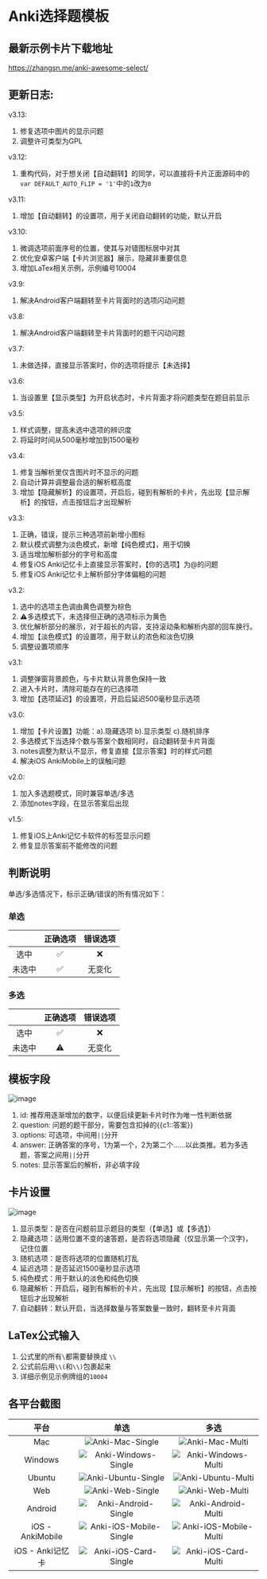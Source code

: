 # Anki选择题模板

## 最新示例卡片下载地址
https://zhangsn.me/anki-awesome-select/

## 更新日志:
v3.13:
1. 修复选项中图片的显示问题
2. 调整许可类型为GPL

v3.12:
1. 重构代码，对于想关闭【自动翻转】的同学，可以直接将卡片正面源码中的`var DEFAULT_AUTO_FLIP = '1'`中的`1`改为`0`

v3.11:
1. 增加【自动翻转】的设置项，用于关闭自动翻转的功能，默认开启

v3.10:
1. 微调选项前面序号的位置，使其与对错图标居中对其
2. 优化安卓客户端【卡片浏览器】展示，隐藏非重要信息
3. 增加LaTex相关示例，示例编号10004

v3.9:
1. 解决Android客户端翻转至卡片背面时的选项闪动问题

v3.8:
1. 解决Android客户端翻转至卡片背面时的题干闪动问题

v3.7:
1. 未做选择，直接显示答案时，你的选项将提示【未选择】

v3.6:
1. 当设置里【显示类型】为开启状态时，卡片背面才将问题类型在题目前显示

v3.5:
1. 样式调整，提高未选中选项的辨识度
2. 将延时时间从500毫秒增加到1500毫秒

v3.4:
1. 修复当解析里仅含图片时不显示的问题
2. 自动计算并调整最合适的解析框高度
3. 增加【隐藏解析】的设置项，开启后，碰到有解析的卡片，先出现【显示解析】的按钮，点击按钮后才出现解析 

v3.3:
1. 正确，错误，提示三种选项前新增小图标
2. 默认模式调整为淡色模式，新增【纯色模式】，用于切换
3. 适当增加解析部分的字号和高度
4. 修复iOS Anki记忆卡上直接显示答案时，【你的选项】为@的问题
5. 修复iOS Anki记忆卡上解析部分字体偏粗的问题

v3.2:
1. 选中的选项主色调由黄色调整为棕色
2. ⚠️多选模式下，未选择但正确的选项标示为黄色
3. 优化解析部分的展示，对于超长的内容，支持滚动条和解析内部的回车换行。
4. 增加【淡色模式】的设置项，用于默认的浓色和淡色切换
5. 调整设置项顺序

v3.1:
1. 调整弹窗背景颜色，与卡片默认背景色保持一致
2. 进入卡片时，清除可能存在的已选择项
3. 增加【选项延迟】的设置项，开启后延迟500毫秒显示选项

v3.0:
1. 增加【卡片设置】功能：a).隐藏选项 b).显示类型 c).随机排序
2. 多选模式下当选择个数与答案个数相同时，自动翻转至卡片背面
3. notes调整为默认不显示，修复直接【显示答案】时的样式问题
4. 解决iOS AnkiMobile上的误触问题

v2.0:
1. 加入多选题模式，同时兼容单选/多选
2. 添加notes字段，在显示答案后出现

v1.5: 
1. 修复iOS上Anki记忆卡软件的标签显示问题
2. 修复显示答案前不能修改的问题

## 判断说明
单选/多选情况下，标示正确/错误的所有情况如下：
### 单选
|       | 正确选项 | 错误选项 |
| :---: | :----: | :----: |
| 选中   |   ✅   |  ❌    |
| 未选中 |    ✅   | 无变化  |

### 多选
|       | 正确选项 | 错误选项 |
| :---: | :----: | :----: |
| 选中   |   ✅   |  ❌    |
| 未选中 |    ⚠️   | 无变化  |

## 模板字段
![image](screens/fields.png)
1. id: 推荐用逐渐增加的数字，以便后续更新卡片时作为唯一性判断依据
2. question: 问题的题干部分，需要包含扣掉的{{c1::答案}}
3. options: 可选项，中间用`||`分开
4. answer: 正确答案的序号，1为第一个，2为第二个……以此类推。若为多选题，答案之间用`||`分开
5. notes: 显示答案后的解析，非必填字段

## 卡片设置
![image](screens/settings.png)
1. 显示类型：是否在问题前显示题目的类型（【单选】或【多选】）
2. 隐藏选项：适用位置不变的速答题，是否将选项隐藏（仅显示第一个汉字)，记住位置
3. 随机选项：是否将选项的位置随机打乱
4. 延迟选项：是否延迟1500毫秒显示选项
5. 纯色模式：用于默认的淡色和纯色切换
6. 隐藏解析：开启后，碰到有解析的卡片，先出现【显示解析】的按钮，点击按钮后才出现解析
7. 自动翻转：默认开启，当选择数量与答案数量一致时，翻转至卡片背面

## LaTex公式输入
1. 公式里的所有` \ `都需要替换成 `\\`
2. 公式前后用`\\(`和`\\)`包裹起来
3. 详细示例见示例牌组的`10004`

## 各平台截图
|平台             | 单选 | 多选 |
|:--------------:|:----:|:----:|
|Mac             | ![Anki-Mac-Single](screens/1-mac-single.png) | ![Anki-Mac-Multi](screens/1-mac-multi.png) |
|Windows         | ![Anki-Windows-Single](screens/2-windows-single.png) | ![Anki-Windows-Multi](screens/2-windows-multi.png) |
|Ubuntu          | ![Anki-Ubuntu-Single](screens/3-ubuntu-single.png) | ![Anki-Ubuntu-Multi](screens/3-ubuntu-multi.png) |
|Web             | ![Anki-Web-Single](screens/4-web-single.png) | ![Anki-Web-Multi](screens/4-web-multi.png) |
|Android         | ![Anki-Android-Single](screens/5-android-single.jpg) | ![Anki-Android-Multi](screens/5-android-multi.jpg) |
|iOS - AnkiMobile| ![Anki-iOS-Mobile-Single](screens/6-ios-mobile-single.png) | ![Anki-iOS-Mobile-Multi](screens/6-ios-mobile-multi.png) |
|iOS - Anki记忆卡 | ![Anki-iOS-Card-Single](screens/7-ios-card-single.png) | ![Anki-iOS-Card-Multi](screens/7-ios-card-multi.png) |





